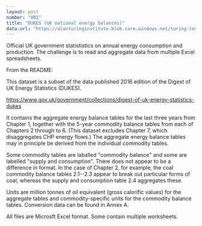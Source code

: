 ```yaml
---
layout: post
number: "001"
title: "DUKES (UK national energy balances)"
data-url: "https://alanturinginstitute.blob.core.windows.net/turing-tests/DUKES-v0-9.zip"
---
```

Official UK government statististics on annual energy consumption and
production. The challenge is to read and aggregate data from multiple Excel spreadsheets.

From the README:

This dataset is a subset of the data published 2016 edition of the Digest of UK
Energy Statistics (DUKES).

<https://www.gov.uk/government/collections/digest-of-uk-energy-statistics-dukes>

It contains the aggregate energy balance tables for the last three years from
Chapter 1, together with the 5-year commodity balance tables from each of
Chapters 2 through to 6. (This dataset excludes Chapter 7, which disaggregates
CHP energy flows.) The aggregate energy balance tables may in principle be
derived from the individual commodity tables.

Some commodity tables are laballed "commodity balance" and some are labelled
"supply and consumption". There does not appear to be a difference in format. In
the case of Chapter 2, for example, the coal commodity balance tables 2.1--2.3
appear to break out particular forms of coal, whereas the supply and consumption
table 2.4 aggregates these.

Units are million tonnes of oil equivalent (gross calorific values) for the
aggregate tables and commodity-specific units for the commodity balance
tables. Conversion data can be found in Annex A.

All files are Microsft Excel format. Some contain multiple worksheets.












